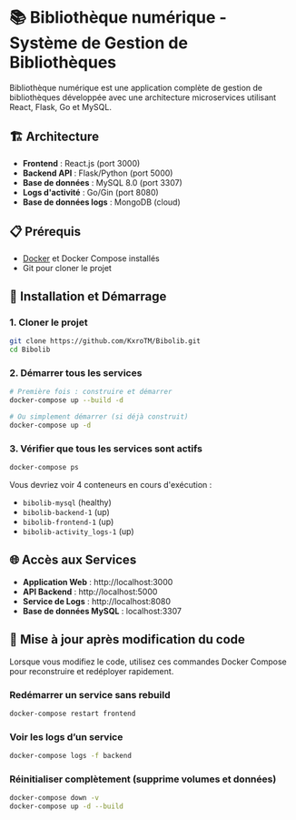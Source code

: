 # 📚 Bibliothèque numérique - Système de Gestion de Bibliothèques

Bibliothèque numérique est une application complète de gestion de bibliothèques développée avec une architecture microservices utilisant React, Flask, Go et MySQL.

## 🏗️ Architecture

- **Frontend** : React.js (port 3000)
- **Backend API** : Flask/Python (port 5000)
- **Base de données** : MySQL 8.0 (port 3307)
- **Logs d'activité** : Go/Gin (port 8080)
- **Base de données logs** : MongoDB (cloud)

## 📋 Prérequis

- [Docker](https://www.docker.com/get-started) et Docker Compose installés
- Git pour cloner le projet

## 🚀 Installation et Démarrage

### 1. Cloner le projet

```bash
git clone https://github.com/KxroTM/Bibolib.git
cd Bibolib
```

### 2. Démarrer tous les services

```bash
# Première fois : construire et démarrer
docker-compose up --build -d

# Ou simplement démarrer (si déjà construit)
docker-compose up -d
```

### 3. Vérifier que tous les services sont actifs

```bash
docker-compose ps
```

Vous devriez voir 4 conteneurs en cours d'exécution :

- `bibolib-mysql` (healthy)
- `bibolib-backend-1` (up)
- `bibolib-frontend-1` (up)
- `bibolib-activity_logs-1` (up)

## 🌐 Accès aux Services

- **Application Web** : http://localhost:3000
- **API Backend** : http://localhost:5000
- **Service de Logs** : http://localhost:8080
- **Base de données MySQL** : localhost:3307

## 🔁 Mise à jour après modification du code

Lorsque vous modifiez le code, utilisez ces commandes Docker Compose pour reconstruire et redéployer rapidement.

### Redémarrer un service sans rebuild

```bash
docker-compose restart frontend
```

### Voir les logs d’un service

```bash
docker-compose logs -f backend
```

### Réinitialiser complètement (supprime volumes et données)

```bash
docker-compose down -v
docker-compose up -d --build
```
